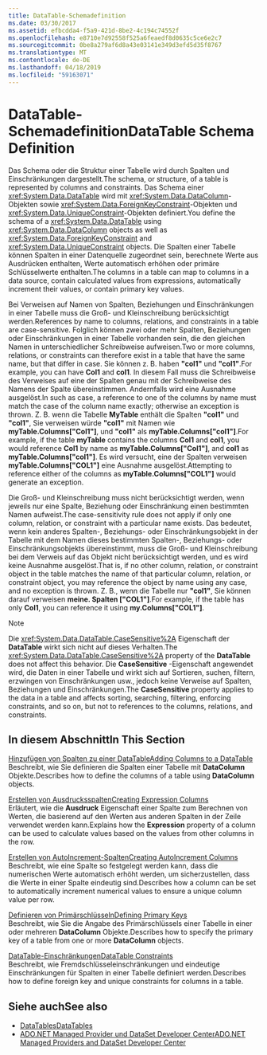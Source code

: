 ```yaml
---
title: DataTable-Schemadefinition
ms.date: 03/30/2017
ms.assetid: efbcdda4-f5a9-421d-8be2-4c194c74552f
ms.openlocfilehash: e8710e7d92558f525a6feaedf8d0635c5ce6e2c7
ms.sourcegitcommit: 0be8a279af6d8a43e03141e349d3efd5d35f8767
ms.translationtype: MT
ms.contentlocale: de-DE
ms.lasthandoff: 04/18/2019
ms.locfileid: "59163071"
---
```

# <a name="datatable-schema-definition"></a><span data-ttu-id="eb34e-102">DataTable-Schemadefinition</span><span class="sxs-lookup"><span data-stu-id="eb34e-102">DataTable Schema Definition</span></span>
<span data-ttu-id="eb34e-103">Das Schema oder die Struktur einer Tabelle wird durch Spalten und Einschränkungen dargestellt.</span><span class="sxs-lookup"><span data-stu-id="eb34e-103">The schema, or structure, of a table is represented by columns and constraints.</span></span> <span data-ttu-id="eb34e-104">Das Schema einer <xref:System.Data.DataTable> wird mit <xref:System.Data.DataColumn>-Objekten sowie <xref:System.Data.ForeignKeyConstraint>-Objekten und <xref:System.Data.UniqueConstraint>-Objekten definiert.</span><span class="sxs-lookup"><span data-stu-id="eb34e-104">You define the schema of a <xref:System.Data.DataTable> using <xref:System.Data.DataColumn> objects as well as <xref:System.Data.ForeignKeyConstraint> and <xref:System.Data.UniqueConstraint> objects.</span></span> <span data-ttu-id="eb34e-105">Die Spalten einer Tabelle können Spalten in einer Datenquelle zugeordnet sein, berechnete Werte aus Ausdrücken enthalten, Werte automatisch erhöhen oder primäre Schlüsselwerte enthalten.</span><span class="sxs-lookup"><span data-stu-id="eb34e-105">The columns in a table can map to columns in a data source, contain calculated values from expressions, automatically increment their values, or contain primary key values.</span></span>  
  
 <span data-ttu-id="eb34e-106">Bei Verweisen auf Namen von Spalten, Beziehungen und Einschränkungen in einer Tabelle muss die Groß- und Kleinschreibung berücksichtigt werden.</span><span class="sxs-lookup"><span data-stu-id="eb34e-106">References by name to columns, relations, and constraints in a table are case-sensitive.</span></span> <span data-ttu-id="eb34e-107">Folglich können zwei oder mehr Spalten, Beziehungen oder Einschränkungen in einer Tabelle vorhanden sein, die den gleichen Namen in unterschiedlicher Schreibweise aufweisen.</span><span class="sxs-lookup"><span data-stu-id="eb34e-107">Two or more columns, relations, or constraints can therefore exist in a table that have the same name, but that differ in case.</span></span> <span data-ttu-id="eb34e-108">Sie können z. B. haben **"col1"** und **"col1"**.</span><span class="sxs-lookup"><span data-stu-id="eb34e-108">For example, you can have **Col1** and **col1**.</span></span> <span data-ttu-id="eb34e-109">In diesem Fall muss die Schreibweise des Verweises auf eine der Spalten genau mit der Schreibweise des Namens der Spalte übereinstimmen. Andernfalls wird eine Ausnahme ausgelöst.</span><span class="sxs-lookup"><span data-stu-id="eb34e-109">In such as case, a reference to one of the columns by name must match the case of the column name exactly; otherwise an exception is thrown.</span></span> <span data-ttu-id="eb34e-110">Z. B. wenn die Tabelle **MyTable** enthält die Spalten **"col1"** und **"col1"**, Sie verweisen würde **"col1"** mit Namen wie  **myTable.Columns["Col1"]**, und **"col1"** als **myTable.Columns["col1"]**.</span><span class="sxs-lookup"><span data-stu-id="eb34e-110">For example, if the table **myTable** contains the columns **Col1** and **col1**, you would reference **Col1** by name as **myTable.Columns["Col1"]**, and **col1** as **myTable.Columns["col1"]**.</span></span> <span data-ttu-id="eb34e-111">Es wird versucht, eine der Spalten verweisen **myTable.Columns["COL1"]** eine Ausnahme ausgelöst.</span><span class="sxs-lookup"><span data-stu-id="eb34e-111">Attempting to reference either of the columns as **myTable.Columns["COL1"]** would generate an exception.</span></span>  
  
 <span data-ttu-id="eb34e-112">Die Groß- und Kleinschreibung muss nicht berücksichtigt werden, wenn jeweils nur eine Spalte, Beziehung oder Einschränkung einen bestimmten Namen aufweist.</span><span class="sxs-lookup"><span data-stu-id="eb34e-112">The case-sensitivity rule does not apply if only one column, relation, or constraint  with a particular name exists.</span></span> <span data-ttu-id="eb34e-113">Das bedeutet, wenn kein anderes Spalten-, Beziehungs- oder Einschränkungsobjekt in der Tabelle mit dem Namen dieses bestimmten Spalten-, Beziehungs- oder Einschränkungsobjekts übereinstimmt, muss die Groß- und Kleinschreibung bei dem Verweis auf das Objekt nicht berücksichtigt werden, und es wird keine Ausnahme ausgelöst.</span><span class="sxs-lookup"><span data-stu-id="eb34e-113">That is, if no other column, relation, or constraint object in the table matches the name of that particular column, relation, or constraint object, you may reference the object by name using any case, and no exception is thrown.</span></span> <span data-ttu-id="eb34e-114">Z. B., wenn die Tabelle nur **"col1"**, Sie können darauf verweisen **meine. Spalten ["COL1"]**.</span><span class="sxs-lookup"><span data-stu-id="eb34e-114">For example, if the table has only **Col1**, you can reference it using **my.Columns["COL1"]**.</span></span>  
  
> [!NOTE]
>  <span data-ttu-id="eb34e-115">Die <xref:System.Data.DataTable.CaseSensitive%2A> Eigenschaft der **DataTable** wirkt sich nicht auf dieses Verhalten.</span><span class="sxs-lookup"><span data-stu-id="eb34e-115">The <xref:System.Data.DataTable.CaseSensitive%2A> property of the **DataTable** does not affect this behavior.</span></span> <span data-ttu-id="eb34e-116">Die **CaseSensitive** -Eigenschaft angewendet wird, die Daten in einer Tabelle und wirkt sich auf Sortieren, suchen, filtern, erzwingen von Einschränkungen usw., jedoch keine Verweise auf Spalten, Beziehungen und Einschränkungen.</span><span class="sxs-lookup"><span data-stu-id="eb34e-116">The **CaseSensitive** property applies to the data in a table and affects sorting, searching, filtering, enforcing constraints, and so on, but not to references to the columns, relations, and constraints.</span></span>  
  
## <a name="in-this-section"></a><span data-ttu-id="eb34e-117">In diesem Abschnitt</span><span class="sxs-lookup"><span data-stu-id="eb34e-117">In This Section</span></span>  
 [<span data-ttu-id="eb34e-118">Hinzufügen von Spalten zu einer DataTable</span><span class="sxs-lookup"><span data-stu-id="eb34e-118">Adding Columns to a DataTable</span></span>](../../../../../docs/framework/data/adonet/dataset-datatable-dataview/adding-columns-to-a-datatable.md)  
 <span data-ttu-id="eb34e-119">Beschreibt, wie Sie definieren die Spalten einer Tabelle mit **DataColumn** Objekte.</span><span class="sxs-lookup"><span data-stu-id="eb34e-119">Describes how to define the columns of a table using **DataColumn** objects.</span></span>  
  
 [<span data-ttu-id="eb34e-120">Erstellen von Ausdrucksspalten</span><span class="sxs-lookup"><span data-stu-id="eb34e-120">Creating Expression Columns</span></span>](../../../../../docs/framework/data/adonet/dataset-datatable-dataview/creating-expression-columns.md)  
 <span data-ttu-id="eb34e-121">Erläutert, wie die **Ausdruck** Eigenschaft einer Spalte zum Berechnen von Werten, die basierend auf den Werten aus anderen Spalten in der Zeile verwendet werden kann.</span><span class="sxs-lookup"><span data-stu-id="eb34e-121">Explains how the **Expression** property of a column can be used to calculate values based on the values from other columns in the row.</span></span>  
  
 [<span data-ttu-id="eb34e-122">Erstellen von AutoIncrement-Spalten</span><span class="sxs-lookup"><span data-stu-id="eb34e-122">Creating AutoIncrement Columns</span></span>](../../../../../docs/framework/data/adonet/dataset-datatable-dataview/creating-autoincrement-columns.md)  
 <span data-ttu-id="eb34e-123">Beschreibt, wie eine Spalte so festgelegt werden kann, dass die numerischen Werte automatisch erhöht werden, um sicherzustellen, dass die Werte in einer Spalte eindeutig sind.</span><span class="sxs-lookup"><span data-stu-id="eb34e-123">Describes how a column can be set to automatically increment numerical values to ensure a unique column value per row.</span></span>  
  
 [<span data-ttu-id="eb34e-124">Definieren von Primärschlüsseln</span><span class="sxs-lookup"><span data-stu-id="eb34e-124">Defining Primary Keys</span></span>](../../../../../docs/framework/data/adonet/dataset-datatable-dataview/defining-primary-keys.md)  
 <span data-ttu-id="eb34e-125">Beschreibt, wie Sie die Angabe des Primärschlüssels einer Tabelle in einer oder mehreren **DataColumn** Objekte.</span><span class="sxs-lookup"><span data-stu-id="eb34e-125">Describes how to specify the primary key of a table from one or more **DataColumn** objects.</span></span>  
  
 [<span data-ttu-id="eb34e-126">DataTable-Einschränkungen</span><span class="sxs-lookup"><span data-stu-id="eb34e-126">DataTable Constraints</span></span>](../../../../../docs/framework/data/adonet/dataset-datatable-dataview/datatable-constraints.md)  
 <span data-ttu-id="eb34e-127">Beschreibt, wie Fremdschlüsseleinschränkungen und eindeutige Einschränkungen für Spalten in einer Tabelle definiert werden.</span><span class="sxs-lookup"><span data-stu-id="eb34e-127">Describes how to define foreign key and unique constraints for columns in a table.</span></span>  
  
## <a name="see-also"></a><span data-ttu-id="eb34e-128">Siehe auch</span><span class="sxs-lookup"><span data-stu-id="eb34e-128">See also</span></span>

- [<span data-ttu-id="eb34e-129">DataTables</span><span class="sxs-lookup"><span data-stu-id="eb34e-129">DataTables</span></span>](../../../../../docs/framework/data/adonet/dataset-datatable-dataview/datatables.md)
- [<span data-ttu-id="eb34e-130">ADO.NET Managed Provider und DataSet Developer Center</span><span class="sxs-lookup"><span data-stu-id="eb34e-130">ADO.NET Managed Providers and DataSet Developer Center</span></span>](https://go.microsoft.com/fwlink/?LinkId=217917)
